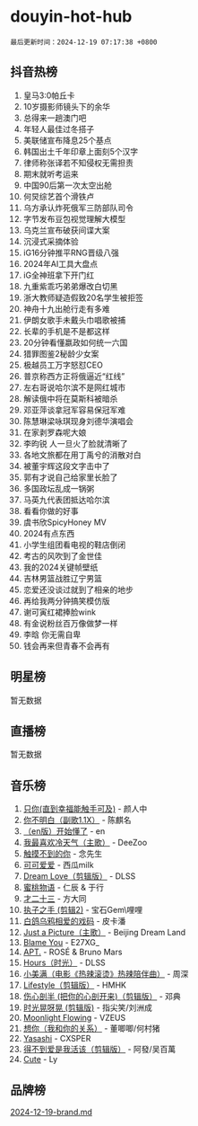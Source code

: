 # douyin-hot-hub

`最后更新时间：2024-12-19 07:17:38 +0800`

## 抖音热榜

1. 皇马3:0帕丘卡
1. 10岁摄影师镜头下的余华
1. 总得来一趟澳门吧
1. 年轻人最佳过冬搭子
1. 美联储宣布降息25个基点
1. 韩国出土千年印章上面刻5个汉字
1. 律师称张译若不知侵权无需担责
1. 期末就听考运来
1. 中国90后第一次太空出舱
1. 何炅综艺首个滑铁卢
1. 乌方承认炸死俄军三防部队司令
1. 字节发布豆包视觉理解大模型
1. 乌克兰宣布破获间谍大案
1. 沉浸式采摘体验
1. iG16分钟推平RNG晋级八强
1. 2024年AI工具大盘点
1. iG全神班拿下开门红
1. 九重紫乖巧弟弟爆改白切黑
1. 浙大教师疑造假致20名学生被拒签
1. 神舟十九出舱行走有多难
1. 伊朗女歌手未戴头巾唱歌被捕
1. 长辈的手机是不是都这样
1. 20分钟看懂嬴政如何统一六国
1. 猎罪图鉴2秘龄少女案
1. 极越员工万字怒怼CEO
1. 普京称西方正将俄逼近“红线”
1. 左右哥说哈尔滨不是网红城市
1. 解读俄中将在莫斯科被暗杀
1. 邓亚萍谈拿冠军容易保冠军难
1. 陈慧琳梁咏琪现身刘德华演唱会
1. 在家剥罗森呢大娘
1. 李昀锐 人一旦火了脸就清晰了
1. 各地文旅都在用丁禹兮的消散对白
1. 被董宇辉这段文字击中了
1. 郭有才说自己给家里长脸了
1. 多国政坛乱成一锅粥
1. 马英九代表团抵达哈尔滨
1. 看看你做的好事
1. 虞书欣SpicyHoney MV
1. 2024有点东西
1. 小学生组团看电视的鞋店倒闭
1. 考古的风吹到了金世佳
1. 我的2024关键帧壁纸
1. 吉林男篮战胜辽宁男篮
1. 恋爱还没谈过就到了相亲的地步
1. 再给我两分钟搞笑模仿版
1. 谢可寅红裙捧脸wink
1. 有金说粉丝百万像做梦一样
1. 李晗 你无需自卑
1. 钱会再来但青春不会再有

## 明星榜

暂无数据

## 直播榜

暂无数据

## 音乐榜

1. [只你(直到幸福能触手可及)](https://sf5-hl-cdn-tos.douyinstatic.com/obj/tos-cn-ve-2774/o0lBkRDzFTeaVSUz3ZZSCBVtZ5DIMQGfgmEAuE) - 颜人中
1. [你不明白（副歌1.1X）](https://sf5-hl-cdn-tos.douyinstatic.com/obj/tos-cn-ve-2774/o4LBQK7fIoonFBCeIzPNZvHDgEDtQ2ErnrKvM1) - 陈麒名
1. [（en版）开始懂了](https://sf5-hl-cdn-tos.douyinstatic.com/obj/tos-cn-ve-2774/ow9G4MKH32zBIDHGvNiTAimWsAJB5QxhCIfIME) - en
1. [我最喜欢冷天气（主歌）](https://sf5-hl-cdn-tos.douyinstatic.com/obj/tos-cn-ve-2774/ogd10efzCApmGsmwZRmIKrEMfCZLg7MycZu3ew) - DeeZoo
1. [触摸不到的你](https://sf5-hl-cdn-tos.douyinstatic.com/obj/tos-cn-ve-2774/oUBR0G6KDYpIwoshClFdQfZDNBfTnrBQE7gXtN) - 念先生
1. [可可爱爱](https://sf5-hl-cdn-tos.douyinstatic.com/obj/tos-cn-ve-2774/0deb1e75aea643b9927ba26aaafa29dd) - 西瓜milk
1. [Dream Love（剪辑版）](https://sf5-hl-cdn-tos.douyinstatic.com/obj/tos-cn-ve-2774/oUn3DKyIgBFIsCFZmAMM8qSJyMtlgLfoPqyDEe) - DLSS
1. [蜜桃物语](https://sf5-hl-cdn-tos.douyinstatic.com/obj/tos-cn-ve-2774/oIhOSCZtIACtYU4XQkngiW9kCBfVD1Fz9IYeqL) - 仁辰 & 于行
1. [才二十三](https://sf5-hl-cdn-tos.douyinstatic.com/obj/tos-cn-ve-2774/okABdOmMEBYDDBvkgYQ5JfEqFtCZvQxf4aRjDI) - 方大同
1. [执子之手 (剪辑2)](https://sf5-hl-cdn-tos.douyinstatic.com/obj/tos-cn-ve-2774/oUoZLQjCc31XzqsBnBQUNgeKtYPBcgbFDwtfcu) - 宝石Gem\哩哩
1. [白鸽乌鸦相爱的戏码](https://sf5-hl-cdn-tos.douyinstatic.com/obj/tos-cn-ve-2774/oMVVEf6eDAOmFtNtCsEqKpIorBDM8Nkg6TZRqC) - 皮卡潘
1. [Just a Picture（主歌）](https://sf5-hl-cdn-tos.douyinstatic.com/obj/tos-cn-ve-2774/oc0usFBZCDnAGbtQig7oCaDsQfCYjcAEfWYQkF) - Beijing Dream Land
1. [Blame You](https://sf5-hl-cdn-tos.douyinstatic.com/obj/tos-cn-ve-2774/oAceIDVL0BC2DJC0Qwi8AZnQAtBgZBbMMpfdzi) - E27XG_
1. [APT.](https://sf3-cdn-tos.douyinstatic.com/obj/tos-cn-ve-2774/ooHxBnfDQIxBZontIlGfpTy5PBxCgEccFO1OMg) - ROSÉ & Bruno Mars
1. [Hours（时光）](https://sf5-hl-cdn-tos.douyinstatic.com/obj/tos-cn-ve-2774/oES9g0DgeYmDFDVCLNfBZZsnLvGF4utxCEAm1Q) - DLSS
1. [小美满（电影《热辣滚烫》热辣陪伴曲）](https://sf5-hl-cdn-tos.douyinstatic.com/obj/tos-cn-ve-2774/o0GAn2lSgfZIDUgtevCGDQYnFg4CwnrBaxbTZL) - 周深
1. [Lifestyle（剪辑版）](https://sf5-hl-cdn-tos.douyinstatic.com/obj/tos-cn-ve-2774/owfqGgjwG3V5lCLaAIezFMeg3LtuKNBaZKgzPV) - HMHK
1. [伤心剖半 (把你的心剖开来)（剪辑版）](https://sf5-hl-cdn-tos.douyinstatic.com/obj/tos-cn-ve-2774/oE3a4kLafIGYPYIFXlEAefIrO0MvzyEDgbuTmC) - 邓典
1. [时光晃呀晃 (剪辑版)](https://sf5-hl-cdn-tos.douyinstatic.com/obj/tos-cn-ve-2774/o8ACeQem3gwI1x3GIYGAfKG0LJebKFRJDwRwyW) - 指尖笑/刘洲成
1. [Moonlight Flowing](https://sf3-cdn-tos.douyinstatic.com/obj/tos-cn-ve-2774/oopZsCtRnQgOhEYmv9FfBBgwmeaQmWQQZED9tN) - VZEUS
1. [想你（我和你的关系）](https://sf5-hl-cdn-tos.douyinstatic.com/obj/tos-cn-ve-2774/o8QxhcOBDYYX0zqKCjFVQXZ3RBffnRBQEogitG) - 董唧唧/何村猪
1. [Yasashi](https://sf5-hl-cdn-tos.douyinstatic.com/obj/tos-cn-ve-2774/oEIqAlutRBGQZgZf2VMCuFEBmaD2bgJG6fCQaQ) - CXSPER
1. [得不到爱是我活该（剪辑版）](https://sf5-hl-cdn-tos.douyinstatic.com/obj/tos-cn-ve-2774/os0cIhiBc3fAa9kPjzM5WTrMggiK3sBnZDAwpQ) - 阿發/吴百萬
1. [Cute](https://sf5-hl-cdn-tos.douyinstatic.com/obj/tos-cn-ve-2774/o4IbIzHWKAAB4wsS5qMBRiiAlEBGTpQRNfFvuo) - Ly

## 品牌榜

[2024-12-19-brand.md](2024-12-19-brand.md)
